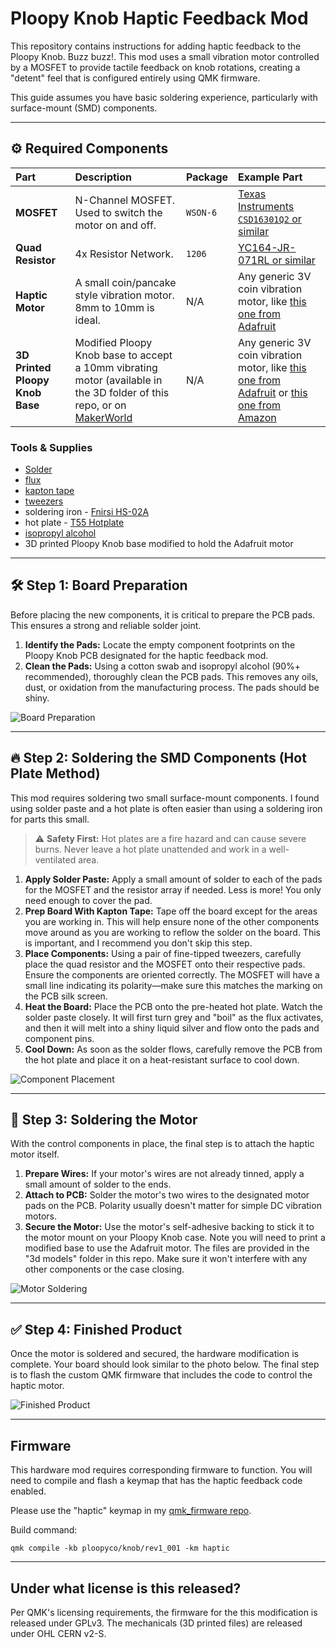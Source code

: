 # Ploopy Knob Haptic Feedback Mod

This repository contains instructions for adding haptic feedback to the Ploopy Knob. Buzz buzz!. This mod uses a small vibration motor controlled by a MOSFET to provide tactile feedback on knob rotations, creating a "detent" feel that is configured entirely using QMK firmware.

This guide assumes you have basic soldering experience, particularly with surface-mount (SMD) components.

---

## ⚙️ Required Components

| Part | Description | Package | Example Part |
| :--- | :--- | :--- | :--- |
| **MOSFET** | N-Channel MOSFET. Used to switch the motor on and off. | `WSON-6` | [Texas Instruments `CSD16301Q2` or similar](https://mou.sr/4fb3Gdl)|
| **Quad Resistor** | 4x Resistor Network. | `1206` | [YC164-JR-071RL or similar](https://mou.sr/46wOlBU) |
| **Haptic Motor** | A small coin/pancake style vibration motor. 8mm to 10mm is ideal. | N/A | Any generic 3V coin vibration motor, like [this one from Adafruit](https://www.adafruit.com/product/1201) |
| **3D Printed Ploopy Knob Base** |Modified Ploopy Knob base to accept a 10mm vibrating motor (available in the 3D folder of this repo, or on [MakerWorld](https://makerworld.com/en/models/1648416-ploopy-knob-haptic-feedback-mod#profileId-1742494) | N/A | Any generic 3V coin vibration motor, like [this one from Adafruit](https://www.adafruit.com/product/1201) or [this one from Amazon](https://amzn.to/40Fq3BN)|

### Tools & Supplies
- [Solder](https://amzn.to/3UwkeTA)
- [flux](https://amzn.to/40BSAIC)
- [kapton tape](https://amzn.to/45pTmuI)
- [tweezers](https://amzn.to/457N2XI)
- soldering iron - [Fnirsi HS-02A](https://amzn.to/4mfQypM)
- hot plate - [T55 Hotplate](https://amzn.to/4ofEBlY)
- [isopropyl alcohol](https://amzn.to/4o0Ajyu)
- 3D printed Ploopy Knob base modified to hold the Adafruit motor

---

## 🛠️ Step 1: Board Preparation

Before placing the new components, it is critical to prepare the PCB pads. This ensures a strong and reliable solder joint.

1.  **Identify the Pads:** Locate the empty component footprints on the Ploopy Knob PCB designated for the haptic feedback mod.
2.  **Clean the Pads:** Using a cotton swab and isopropyl alcohol (90%+ recommended), thoroughly clean the PCB pads. This removes any oils, dust, or oxidation from the manufacturing process. The pads should be shiny.

![Board Preparation](https://github.com/tuxedocurly/Ploopy-Knob-Haptic-Mod/blob/main/images/board%20prep.jpg)

---

## 🔥 Step 2: Soldering the SMD Components (Hot Plate Method)

This mod requires soldering two small surface-mount components. I found using solder paste and a hot plate is often easier than using a soldering iron for parts this small.

> ⚠️ **Safety First:** Hot plates are a fire hazard and can cause severe burns. Never leave a hot plate unattended and work in a well-ventilated area.

1.  **Apply Solder Paste:** Apply a small amount of solder to each of the pads for the MOSFET and the resistor array if needed. Less is more! You only need enough to cover the pad.
2.  **Prep Board With Kapton Tape:** Tape off the board except for the areas you are working in. This will help ensure none of the other components move around as you are working to reflow the solder on the board. This is important, and I recommend you don't skip this step.
3.  **Place Components:** Using a pair of fine-tipped tweezers, carefully place the quad resistor and the MOSFET onto their respective pads. Ensure the components are oriented correctly. The MOSFET will have a small line indicating its polarity—make sure this matches the marking on the PCB silk screen.
4.  **Heat the Board:** Place the PCB onto the pre-heated hot plate. Watch the solder paste closely. It will first turn grey and "boil" as the flux activates, and then it will melt into a shiny liquid silver and flow onto the pads and component pins.
5.  **Cool Down:** As soon as the solder flows, carefully remove the PCB from the hot plate and place it on a heat-resistant surface to cool down.

![Component Placement](https://github.com/tuxedocurly/Ploopy-Knob-Haptic-Mod/blob/main/images/hot%20plate.jpg)

---

## 🔌 Step 3: Soldering the Motor

With the control components in place, the final step is to attach the haptic motor itself.

1.  **Prepare Wires:** If your motor's wires are not already tinned, apply a small amount of solder to the ends.
2.  **Attach to PCB:** Solder the motor's two wires to the designated motor pads on the PCB. Polarity usually doesn't matter for simple DC vibration motors.
3.  **Secure the Motor:** Use the motor's self-adhesive backing to stick it to the motor mount on your Ploopy Knob case. Note you will need to print a modified base to use the Adafruit motor. The files are provided in the "3d models" folder in this repo. Make sure it won't interfere with any other components or the case closing.

![Motor Soldering](https://github.com/tuxedocurly/Ploopy-Knob-Haptic-Mod/blob/main/images/motor%20soldering.jpg)

---

## ✅ Step 4: Finished Product

Once the motor is soldered and secured, the hardware modification is complete. Your board should look similar to the photo below. The final step is to flash the custom QMK firmware that includes the code to control the haptic motor.

![Finished Product](https://github.com/tuxedocurly/Ploopy-Knob-Haptic-Mod/blob/main/images/finished%20knob.jpg)

---

## Firmware

This hardware mod requires corresponding firmware to function. You will need to compile and flash a keymap that has the haptic feedback code enabled.

Please use the "haptic" keymap in my [qmk_firmware repo](https://github.com/tuxedocurly/qmk_firmware/tree/ploopy-knob-haptic/keyboards/ploopyco/knob/keymaps/haptic).

Build command:
```
qmk compile -kb ploopyco/knob/rev1_001 -km haptic
```

---
## Under what license is this released?
Per QMK's licensing requirements, the firmware for the this modification is released under GPLv3. The mechanicals (3D printed files) are released under OHL CERN v2-S.
